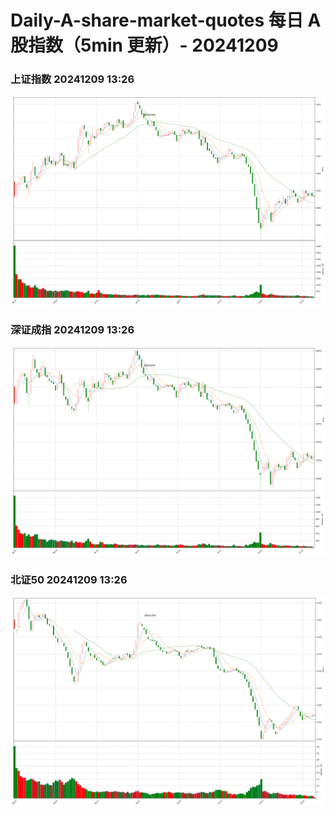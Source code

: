 
# Daily-A-share-market-quotes 每日 A 股指数（5min 更新）- 20241209

### 上证指数 20241209 13:26
![](./fig/2024/12/20241209-sh000001.png)

### 深证成指 20241209 13:26
![](./fig/2024/12/20241209-sz399001.png)

### 北证50 20241209 13:26
![](./fig/2024/12/20241209-bj899050.png)

